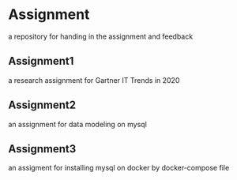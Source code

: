 # Assignment
a repository for handing in the assignment and feedback

## Assignment1
a research assignment for Gartner IT Trends in 2020

## Assignment2
an assignment for data modeling on mysql

## Assignment3
an assigment for installing mysql on docker by docker-compose file

